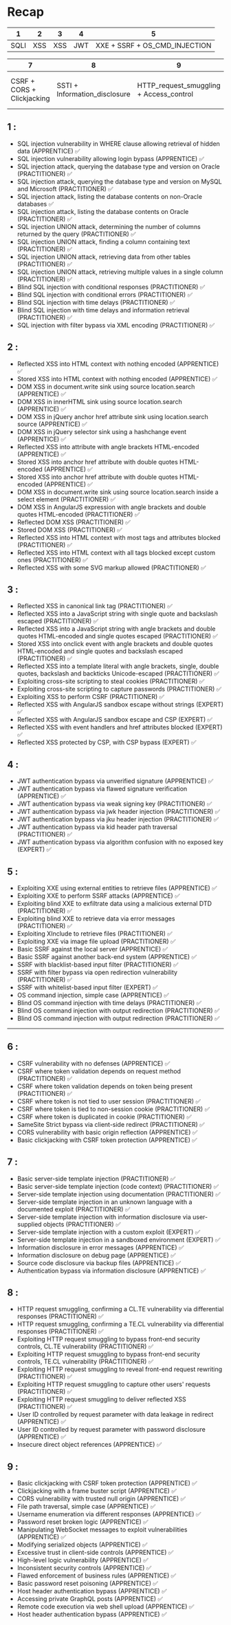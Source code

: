 # Recap

| 1 | 2 | 3 | 4 |   5     |
|-------|-------|----------|-------|----------------|
| SQLI  | XSS   |  XSS     | JWT   |XXE + SSRF + OS_CMD_INJECTION|

 | 7 | 8 | 9 |   10     |
|-------|----------|-------|----------------|
| CSRF + CORS + Clickjacking  |   SSTI + Information_disclosure    | HTTP_request_smuggling + Access_control   |  Finish all the resting Apprentice labs |


## 1 : 


* SQL injection vulnerability in WHERE clause allowing retrieval of hidden data (APPRENTICE) ✅
* SQL injection vulnerability allowing login bypass (APPRENTICE) ✅
* SQL injection attack, querying the database type and version on Oracle (PRACTITIONER) ✅
* SQL injection attack, querying the database type and version on MySQL and Microsoft (PRACTITIONER) ✅
* SQL injection attack, listing the database contents on non-Oracle databases ✅
* SQL injection attack, listing the database contents on Oracle (PRACTITIONER) ✅ 
* SQL injection UNION attack, determining the number of columns returned by the query (PRACTITIONER) ✅
* SQL injection UNION attack, finding a column containing text (PRACTITIONER) ✅
* SQL injection UNION attack, retrieving data from other tables (PRACTITIONER) ✅
* SQL injection UNION attack, retrieving multiple values in a single column (PRACTITIONER) ✅
* Blind SQL injection with conditional responses (PRACTITIONER) ✅
* Blind SQL injection with conditional errors (PRACTITIONER) ✅
* Blind SQL injection with time delays (PRACTITIONER) ✅
* Blind SQL injection with time delays and information retrieval (PRACTITIONER) ✅
* SQL injection with filter bypass via XML encoding (PRACTITIONER) ✅

## 2 : 

* Reflected XSS into HTML context with nothing encoded (APPRENTICE) ✅
* Stored XSS into HTML context with nothing encoded (APPRENTICE) ✅
* DOM XSS in document.write sink using source location.search (APPRENTICE) ✅
* DOM XSS in innerHTML sink using source location.search (APPRENTICE) ✅
* DOM XSS in jQuery anchor href attribute sink using location.search source (APPRENTICE) ✅
* DOM XSS in jQuery selector sink using a hashchange event (APPRENTICE) ✅
* Reflected XSS into attribute with angle brackets HTML-encoded (APPRENTICE) ✅
* Stored XSS into anchor href attribute with double quotes HTML-encoded (APPRENTICE) ✅
* Stored XSS into anchor href attribute with double quotes HTML-encoded (APPRENTICE) ✅
* DOM XSS in document.write sink using source location.search inside a select element (PRACTITIONER) ✅
* DOM XSS in AngularJS expression with angle brackets and double quotes HTML-encoded (PRACTITIONER) ✅
* Reflected DOM XSS (PRACTITIONER) ✅
* Stored DOM XSS (PRACTITIONER) ✅
* Reflected XSS into HTML context with most tags and attributes blocked (PRACTITIONER) ✅
* Reflected XSS into HTML context with all tags blocked except custom ones (PRACTITIONER) ✅
* Reflected XSS with some SVG markup allowed (PRACTITIONER) ✅

## 3 :

* Reflected XSS in canonical link tag (PRACTITIONER) ✅
* Reflected XSS into a JavaScript string with single quote and backslash escaped (PRACTITIONER) ✅
* Reflected XSS into a JavaScript string with angle brackets and double quotes HTML-encoded and single quotes escaped (PRACTITIONER) ✅
* Stored XSS into onclick event with angle brackets and double quotes HTML-encoded and single quotes and backslash escaped (PRACTITIONER) ✅
* Reflected XSS into a template literal with angle brackets, single, double quotes, backslash and backticks Unicode-escaped (PRACTITIONER) ✅
* Exploiting cross-site scripting to steal cookies (PRACTITIONER) ✅
* Exploiting cross-site scripting to capture passwords (PRACTITIONER) ✅
* Exploiting XSS to perform CSRF (PRACTITIONER) ✅
* Reflected XSS with AngularJS sandbox escape without strings (EXPERT) ✅
* Reflected XSS with AngularJS sandbox escape and CSP (EXPERT) ✅
* Reflected XSS with event handlers and href attributes blocked (EXPERT) ✅
* Reflected XSS protected by CSP, with CSP bypass (EXPERT) ✅

## 4 :

* JWT authentication bypass via unverified signature (APPRENTICE) ✅
* JWT authentication bypass via flawed signature verification (APPRENTICE) ✅
* JWT authentication bypass via weak signing key (PRACTITIONER) ✅
* JWT authentication bypass via jwk header injection (PRACTITIONER) ✅
* JWT authentication bypass via jku header injection (PRACTITIONER) ✅
* JWT authentication bypass via kid header path traversal (PRACTITIONER) ✅
* JWT authentication bypass via algorithm confusion with no exposed key (EXPERT) ✅

## 5 :

* Exploiting XXE using external entities to retrieve files (APPRENTICE) ✅
* Exploiting XXE to perform SSRF attacks (APPRENTICE) ✅
* Exploiting blind XXE to exfiltrate data using a malicious external DTD (PRACTITIONER) ✅
* Exploiting blind XXE to retrieve data via error messages (PRACTITIONER) ✅
* Exploiting XInclude to retrieve files (PRACTITIONER) ✅
* Exploiting XXE via image file upload (PRACTITIONER) ✅
* Basic SSRF against the local server (APPRENTICE) ✅
* Basic SSRF against another back-end system (APPRENTICE) ✅
* SSRF with blacklist-based input filter (PRACTITIONER) ✅
* SSRF with filter bypass via open redirection vulnerability (PRACTITIONER) ✅
* SSRF with whitelist-based input filter (EXPERT) ✅
* OS command injection, simple case (APPRENTICE) ✅
* Blind OS command injection with time delays (PRACTITIONER) ✅
* Blind OS command injection with output redirection (PRACTITIONER) ✅
* Blind OS command injection with output redirection (PRACTITIONER) ✅

---

## 6 : 

* CSRF vulnerability with no defenses (APPRENTICE) ✅
* CSRF where token validation depends on request method (PRACTITIONER) ✅
* CSRF where token validation depends on token being present (PRACTITIONER) ✅
* CSRF where token is not tied to user session (PRACTITIONER) ✅
* CSRF where token is tied to non-session cookie (PRACTITIONER) ✅
* CSRF where token is duplicated in cookie (PRACTITIONER) ✅
* SameSite Strict bypass via client-side redirect (PRACTITIONER) ✅
* CORS vulnerability with basic origin reflection (APPRENTICE) ✅
* Basic clickjacking with CSRF token protection (APPRENTICE) ✅


## 7 :

* Basic server-side template injection (PRACTITIONER) ✅
* Basic server-side template injection (code context) (PRACTITIONER) ✅
* Server-side template injection using documentation (PRACTITIONER) ✅
* Server-side template injection in an unknown language with a documented exploit (PRACTITIONER) ✅
* Server-side template injection with information disclosure via user-supplied objects (PRACTITIONER) ✅
* Server-side template injection with a custom exploit (EXPERT) ✅
* Server-side template injection in a sandboxed environment (EXPERT) ✅
* Information disclosure in error messages (APPRENTICE) ✅
* Information disclosure on debug page (APPRENTICE) ✅
* Source code disclosure via backup files (APPRENTICE) ✅
* Authentication bypass via information disclosure (APPRENTICE) ✅


## 8 :

* HTTP request smuggling, confirming a CL.TE vulnerability via differential responses (PRACTITIONER) ✅
* HTTP request smuggling, confirming a TE.CL vulnerability via differential responses (PRACTITIONER) ✅
* Exploiting HTTP request smuggling to bypass front-end security controls, CL.TE vulnerability (PRACTITIONER) ✅
* Exploiting HTTP request smuggling to bypass front-end security controls, TE.CL vulnerability (PRACTITIONER) ✅
* Exploiting HTTP request smuggling to reveal front-end request rewriting (PRACTITIONER) ✅
* Exploiting HTTP request smuggling to capture other users' requests (PRACTITIONER) ✅
* Exploiting HTTP request smuggling to deliver reflected XSS (PRACTITIONER) ✅
* User ID controlled by request parameter with data leakage in redirect (APPRENTICE) ✅
* User ID controlled by request parameter with password disclosure (APPRENTICE) ✅
* Insecure direct object references (APPRENTICE) ✅

## 9 :

* Basic clickjacking with CSRF token protection (APPRENTICE) ✅
* Clickjacking with a frame buster script (APPRENTICE) ✅
* CORS vulnerability with trusted null origin (APPRENTICE) ✅
* File path traversal, simple case (APPRENTICE) ✅
* Username enumeration via different responses (APPRENTICE) ✅
* Password reset broken logic (APPRENTICE) ✅
* Manipulating WebSocket messages to exploit vulnerabilities (APPRENTICE) ✅
* Modifying serialized objects (APPRENTICE) ✅
* Excessive trust in client-side controls (APPRENTICE) ✅
* High-level logic vulnerability (APPRENTICE) ✅
* Inconsistent security controls (APPRENTICE) ✅
* Flawed enforcement of business rules (APPRENTICE) ✅
* Basic password reset poisoning (APPRENTICE) ✅
* Host header authentication bypass (APPRENTICE) ✅
* Accessing private GraphQL posts (APPRENTICE) ✅
* Remote code execution via web shell upload (APPRENTICE) ✅
* Host header authentication bypass (APPRENTICE) ✅
